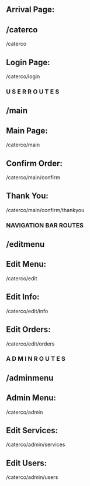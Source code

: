 ## Arrival Page:
##    /caterco    ##

/caterco

## Login Page:

/caterco/login

### U S E R   R O U T E S ###
##    /main    ##

## Main Page:

/caterco/main

## Confirm Order:

/caterco/main/confirm

## Thank You:

/caterco/main/confirm/thankyou


### NAVIGATION BAR ROUTES ###
##    /editmenu    ###

## Edit Menu:

/caterco/edit

## Edit Info:

/caterco/edit/info

## Edit Orders:

/caterco/edit/orders


###  A D M I N   R O U T E S  ###
##    /adminmenu    ##

## Admin Menu:

/caterco/admin

## Edit Services:

/caterco/admin/services

## Edit Users:

/caterco/admin/users